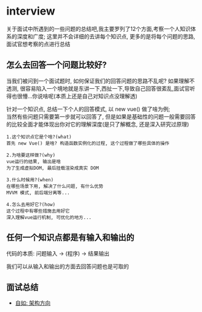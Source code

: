 # interview
关于面试中所遇到的一些问题的总结吧,我主要罗列了12个方面,考察一个人知识体系的深度和广度;
这里并不会详细的去讲每个知识点, 更多的是将每个问题的思路,面试官想考察的点进行总结

## 怎么去回答一个问题比较好?
当我们被问到一个面试题时, 如何保证我们的回答问题的思路不乱呢?
如果理解不透测, 很容易陷入一个境地就是东讲一下,西扯一下,导致自己回答很紊乱,面试官听得也很懵...你说啥呢(本质上还是自己对知识点没理解透)

针对一个知识点, 总结一下个人的回答模式, 以 new vue() 做了啥为例;  
当然有些问题只需要第一步就可以回答了, 但是如果是基础性的问题一般需要回答的比较全面才能体现出你对它的理解深度(是只了解概念, 还是深入研究过原理)
```
1.这个知识点它是个啥?(what)
首先 new Vue() 是啥? 构造函数实例化的过程, 这个过程做了哪些具体的操作

2.为啥要这样做?(why)
vue运行的结果, 输出是啥
为了生成虚拟DOM, 最后挂载渲染成真实 DOM

3.什么时候用?(when)
在哪些场景下用, 解决了什么问题, 有什么优势
MVVM 模式, 前后端分离等...

4.怎么去用好它?(how)
这个过程中有哪些措施去用好它
深入理解vue运行机制, 可优化的地方...
```

## 任何一个知识点都是有输入和输出的
代码的本质:
问题输入 -> (程序) -> 结果输出

我们可以从输入和输出的方面去回答问题也是可取的

## 面试总结
- [自如: 架构方向](https://github.com/appleguardu/interview/issues/1)
